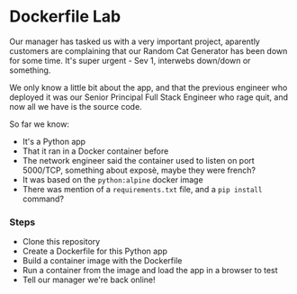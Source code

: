 # Dockerfile Lab

Our manager has tasked us with a very important project, aparently customers are complaining that our Random Cat Generator has been down for some time. It's super urgent - Sev 1, interwebs down/down or something.

We only know a little bit about the app, and that the previous engineer who deployed it was our Senior Principal Full Stack Engineer who rage quit, and now all we have is the source code.

So far we know:

- It's a Python app
- That it ran in a Docker container before
- The network engineer said the container used to listen on port 5000/TCP, something about exposè, maybe they were french?
- It was based on the ```python:alpine``` docker image
- There was mention of a ```requirements.txt``` file, and a ```pip install``` command?

### Steps

- Clone this repository
- Create a Dockerfile for this Python app
- Build a container image with the Dockerfile
- Run a container from the image and load the app in a browser to test
- Tell our manager we're back online!
